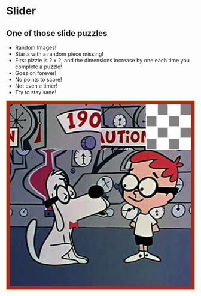 # Slider

## One of those slide puzzles

-   Random Images!
-   Starts with a random piece missing!
-   First pizzle is 2 x 2, and the dimensions increase by one each time you complete a puzzle!
-   Goes on forever!
-   No points to score!
-   Not even a timer!
-   Try to stay sane!

![Slider](slider.png)
